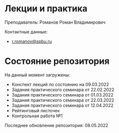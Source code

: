 # Лекции и практика

Преподаватель: Романов Роман Владимирович

Контактные данные:
+ r.romanov@spbu.ru

# Состояние репозитория

На данный момент загружены:
+ Конспект лекций по состоянию на 09.03.2022
+ Задания практического семинара от 22.02.2022
+ Задания практического семинара от 01.03.2022
+ Задания практического семинара от 22.03.2022
+ Задания практического семинара от 12.04.2022
+ Рейтинговый листочек
+ Контрольная работа №1

Последнее обновление репозитория: 08.05.2022
